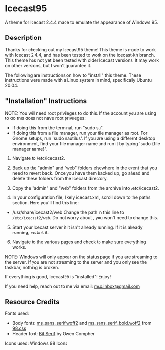 # Icecast95
A theme for Icecast 2.4.4 made to emulate the appearance of Windows 95.

## Description
Thanks for checking out my Icecast95 theme! This theme is made
to work with Icecast 2.4.4, and has been tested to work on the
icecast-kh branch. This theme has not yet been tested with
older Icecast versions. It may work on other versions, but I 
won't guarantee it.

The following are instructions on how to "install" this theme.
These instructions were made with a Linux system in mind,
specifically Ubuntu 20.04.

## "Installation" Instructions

NOTE: You will need root privileges to do this. If the
account you are using to do this does not have root privileges:
- If doing this from the terminal, run "sudo su".
- If doing this from a file manager, run your file manager
as root. For Gnome setups, run 'sudo nautilus'. If you are
using a different desktop environment, find your file manager
name and run it by typing 'sudo {file manager name}'.

1) Navigate to /etc/icecast2.

2) Back up the "admin" and "web" folders elsewhere in the event
that you need to revert back. Once you have them backed up, go
ahead and delete these folders from the Icecast directory.

3) Copy the "admin" and "web" folders from the archive into
/etc/icecast2.

4) In your configuration file, likely icecast.xml, scroll down to
the paths section. Here you'll find this line:
- <webroot>/usr/share/icecast2/web</webroot>
Change the path in this line to `/etc/icecast2/web`. Do not worry
about <adminroot>, you won't need to change this.

5) Start your Icecast server if it isn't already running. If it is
already running, restart it.

6) Navigate to the various pages and check to make sure everything
works.

NOTE: Windows will only appear on the status page if you are
streaming to the server. If you are not streaming to the server
and you only see the taskbar, nothing is broken.

If everything is good, Icecast95 is "installed"! Enjoy!

If you need help, reach out to me via email: msx.inbox@gmail.com

## Resource Credits
  
Fonts used:
  - Body fonts: [ms_sans_serif.woff2](https://jdan.github.io/98.css/ms_sans_serif.woff2) and [ms_sans_serif_bold.woff2](https://jdan.github.io/98.css/ms_sans_serif_bold.woff2) from [98.css](https://jdan.github.io/98.css)
  - Header font: [Bit Serif](https://www.pentacom.jp/pentacom/bitfontmaker2/gallery/?id=9588) by Owen Compher

Icons used: Windows 98 Icons
